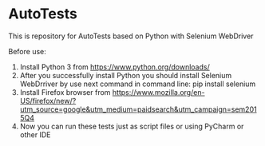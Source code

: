 # AutoTests
This is repository for AutoTests based on Python with Selenium WebDriver

Before use:
1. Install Python 3 from https://www.python.org/downloads/
2. After you successfully install Python you should install Selenium WebDrriver by use next command in command line:
   pip install selenium
3. Install Firefox browser from https://www.mozilla.org/en-US/firefox/new/?utm_source=google&utm_medium=paidsearch&utm_campaign=sem2015Q4
4. Now you can run these tests just as script files or using PyCharm or other IDE

